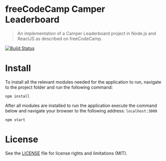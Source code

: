 # freeCodeCamp Camper Leaderboard
> An implementation of a Camper Leaderboard project in Node.js and ReactJS as described on freeCodeCamp.

[![Build Status](https://travis-ci.org/hristo-tanev/freecodecamp-camper-leaderboard.svg?branch=master)](https://travis-ci.org/hristo-tanev/freecodecamp-camper-leaderboard)

# Install
To install all the relevant modules needed for the application to run, navigate to the project folder and run the following command:
```
npm install
```
After all modules are installed to run the application execute the command below and navigate your browser to the following address: ```localhost:3000```
```
npm start
```

# License
See the [LICENSE](https://github.com/hptks/freecodecamp-markdown-previewer/LICENSE) file for license rights and limitations (MIT).
